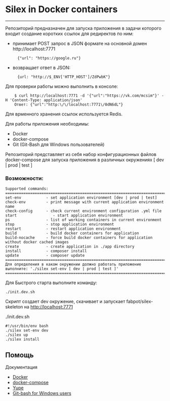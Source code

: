 # Silex in Docker containers #
----------------------------------
Репозиторий предназначен для запуска приложения в задачи которого входит создание коротких ссылок для редиректов по ним:

- принимает POST запрос в JSON формате на основной домен http://localhost:7771

        {"url": "https://google.ru"}

- возвращает ответ в JSON:

        {url: "http://$_ENV['HTTP_HOST']/ZdPwbK"}

Для проверки работы можно выполнить в консоле:

        $ curl http://localhost:7771 -d '{"url":"https://vk.com/mcsim"}' -H 'Content-Type: application/json'
        Ответ: {"url":"http:\/\/localhost:7771\/0dN6dL"}

Для врменного хранения ссылок используется Redis.

Для работы приложения необходимы:
- Docker
- docker-compose
- Git (Git-Bash для Windows пользователей)

Репозиторий представляет из себя набор конфигурационных файлов docker-compose для запуска приложения в различных окружениях [ dev | prod | test ]

### Возможности: ###

    Supported commands:
    ====================================================================================================
    set-env           - set application environment [dev | prod | test]
    check-env         - print message with current application environment name
    check-config      - check current environment configuration .yml file
    start                - start application environment
    ps                - list of working containers in current environment
    stop              - stop application environment
    restart           - restart application environment
    build             - build docker containers for application
    build-nocache     - force build docker containers for application without docker cached images
    create            - create application in ./app directory
    install           - composer install
    update            - composer update
    ====================================================================================================
    Для определения в каком окружении должно работать приложение выполните: './silex set-env [ dev | prod | test ]'
    ====================================================================================================
    
Для Быстрого старта выполните команду:
    
    ./init.dev.sh
    
Скрипт создает dev окружение, скачивает и запускает fabpot/silex-skeleton  на [http://localhost:7771](http://localhost:7771)

./init.dev.sh

    #!/usr/bin/env bash
    ./silex set-env dev
    ./silex up
    ./silex install

Помощь
------
Документация
- [Docker](https://docs.docker.com/)
- [docker-compose](https://docs.docker.com/compose/overview/)
- [Yupe](https://docs.yupe.ru/)
- [Git-bash for Windows users](https://git-for-windows.github.io/)

